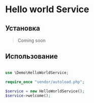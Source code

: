# Hello world Service

## Установка

> Coming soon

## Использование

```php

use \Demo\HelloWorldService;

require_once "vendor/autoload.php";

$service = new HelloWorldService();
$service->welcome();

```